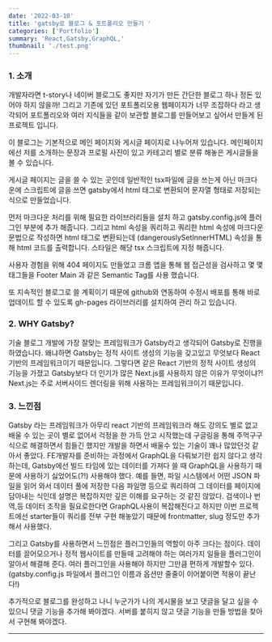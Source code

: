 ```yaml
---
date: '2022-03-10'
title: 'gatsby로 블로그 & 포트폴리오 만들기 '
categories: ['Portfolio']
summary: 'React,Gatsby,GraphQL,'
thumbnail: './test.png'
---
```

### 1. 소개

개발자라면 t-story나 네이버 블로그도 좋지만 자기가 만든 간단한 블로그 하나 정돈 있어야 하지 않을까!
그리고 기존에 있던 포트폴리오용 웹페이지가 너무 조잡하다 라고 생각되어 포트폴리오와 여러 지식들을 같이 보관할
블로그를 만들어보고 싶어서 만들게 된 프로젝트 입니다.

이 블로그는 기본적으로 메인 페이지와 게시글 페이지로 나누어져 있습니다.
메인페이지에선 저를 소개하는 문장과 프로필 사진이 있고
카테고리 별로 분류 해놓은 게시글들을 볼 수 있습니다.

게시글 페이지는 글을 쓸 수 있는 곳인데 일반적인 tsx파일에 글을 쓰는게 아닌
마크다운에 스크립트에 글을 쓰면 gatsby에서 html 태그로 변환되어
문자열 형태로 저장되는 식으로 만들었습니다.

먼저 마크다운 처리를 위해 필요한 라이브러리들을 설치 하고 gatsby.config.js에 플러그인 부분에 추가 해줍니다.
그리고 html 속성을 쿼리하고 쿼리한 html 속성에 마크다운 문법으로 작성하면 html 태그로 변환되는데
(dangerouslySetInnerHTML) 속성을 통해 html 코드를 출력합니다.
스타일은 해당 tsx 스크립트에 지정 해줍니다.

사용자 경험을 위해 404 페이지도 만들었고 크롬 앱을 통해 웹 접근성을 검사하고
몇 몇 태그들을 Footer Main 과 같은 Semantic Tag를 사용 했습니다.

또 지속적인 블로그로 쓸 계획이기 때문에 github와 연동하여 수정시 배포를 통해
바로 업데이트 할 수 있도록 gh-pages 라이브러리를 설치하여 관리 하고 있습니다.

### 2. WHY Gatsby?

기술 블로그 개발에 가장 잘맞는 프레임워크가 Gatsby라고 생각되어 Gatsby로 진행을 하였습니다. 왜냐하면
Gatsby는 정적 사이트 생성의 기능을 갖고있고 무엇보다 React 기반의 프레임워크이기 때문입니다.
그렇다면 같은 React 기반의 정적 사이트 생성의 기능을 가졌고 Gatsby보다 더 인기가 많은 Next.js를
사용하지 않은 이유가 무엇이냐?!
Next.js는 주로 서버사이드 렌더링을 위해 사용하는 프레임워크이기 때문입니다.

### 3. 느낀점

Gatsby 라는 프레임워크가 아무리 react 기반의 프레임워크라 해도 강의도 별로 없고 배울 수 있는 곳이 별로 없어서
걱정을 한 가득 안고 시작했는데 구글링을 통해 주먹구구 식으로 해결하면서 힘들긴 했지만 개발을 하면서 배울수 있는
기술이 꽤나 많았던것 같아서 좋았다. FE개발자를 준비하는 과정에서 GraphQL을 다뤄보기란 쉽지 않다고 생각 하는데,
Gatsby에선 빌드 타임에 있는 데이터를 가져다 쓸 때 GraphQL을 사용하기 때문에 사용하기 싫었어도(?!) 사용해야 했다.
예를 들면, 파일 시스템에서 어떤 JSON 파일을 읽어 와서 데이터 풀에 저장한 다음 파일명 등으로 쿼리하여
그 데이터를 페이지에 담아내는 식인데 설명은 복잡하지만 깊은 이해를 요구하는 것 같진 않았다.
검색이나 번역,등 데이터 조작을 필요로한다면 GraphQL사용이 복잡해진다고 하지만 이번 프로젝트에선 starter들이 쿼리를
전부 구현 해놓았기 때문에 frontmatter, slug 정도만 추가해서 사용했다.

그리고 Gatsby를 사용하면서 느낀점은 플러그인들의 역할이 아주 크다는 점이다. 데이터를 끌어모으거나
정적 웹사이트를 만들때 고려해야 하는 여러가지 일들을 플러그인이 알아서 해결해 준다. 여러 플러그인을 사용해야 하지만
그만큼 편하게 개발할수 있다. (gatsby.config.js 파일에서 플러그인 이름과 옵션만 줄줄이 이어붙이면 적용이 끝난다!)

추가적으로 블로그를 완성하고 나니 누군가가 나의 게시물을 보고 댓글을 달고 싶을 수 있으니 댓글 기능을 추가해 봐야겠다.
서버를 붙히지 않고 댓글 기능을 만들 방법을 찾아서 구현해 봐야겠다.

---
